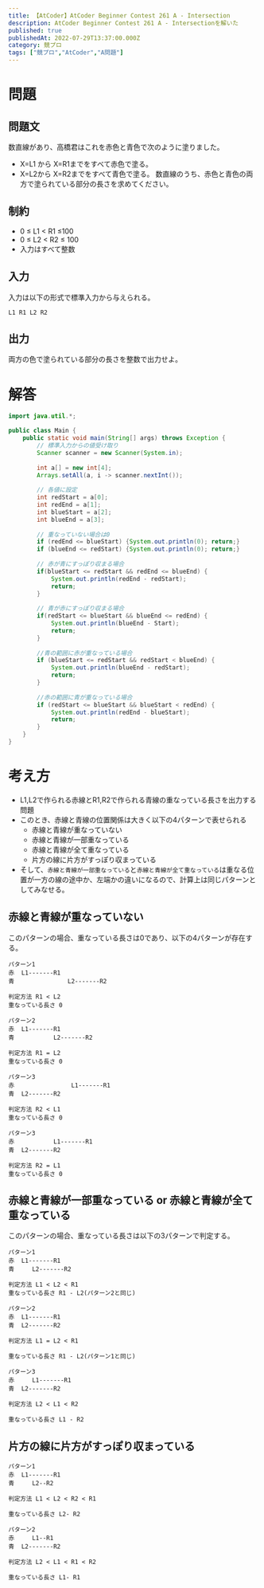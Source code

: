 ```yaml
---
title: 【AtCoder】AtCoder Beginner Contest 261 A - Intersection
description: AtCoder Beginner Contest 261 A - Intersectionを解いた
published: true
publishedAt: 2022-07-29T13:37:00.000Z
category: 競プロ
tags: ["競プロ","AtCoder","A問題"]
---
```


# 問題
## 問題文
数直線があり、高橋君はこれを赤色と青色で次のように塗りました。

- X=L1 から X=R1までをすべて赤色で塗る。
- X=L2から X=R2までをすべて青色で塗る。
数直線のうち、赤色と青色の両方で塗られている部分の長さを求めてください。

## 制約
- 0 ≤ L1 < R1 ≤100
- 0 ≤ L2 < R2 ≤ 100
- 入力はすべて整数

## 入力
入力は以下の形式で標準入力から与えられる。

```
L1 R1 L2 R2
```

## 出力
両方の色で塗られている部分の長さを整数で出力せよ。
# 解答

```java
import java.util.*;

public class Main {
    public static void main(String[] args) throws Exception {
        // 標準入力からの値受け取り
        Scanner scanner = new Scanner(System.in);
        
        int a[] = new int[4];
        Arrays.setAll(a, i -> scanner.nextInt());
        
        // 各値に設定
        int redStart = a[0];
        int redEnd = a[1];
        int blueStart = a[2];
        int blueEnd = a[3];
        
        // 重なっていない場合は0
        if (redEnd <= blueStart) {System.out.println(0); return;}
        if (blueEnd <= redStart) {System.out.println(0); return;}
        
        // 赤が青にすっぽり収まる場合
        if(blueStart <= redStart && redEnd <= blueEnd) {
            System.out.println(redEnd - redStart);
            return;
        }
        
        // 青が赤にすっぽり収まる場合
        if(redStart <= blueStart && blueEnd <= redEnd) {
            System.out.println(blueEnd - Start);
            return;
        }
        
        //青の範囲に赤が重なっている場合
        if (blueStart <= redStart && redStart < blueEnd) {
            System.out.println(blueEnd - redStart);
            return;
        }
        
        //赤の範囲に青が重なっている場合
        if (redStart <= blueStart && blueStart < redEnd) {
            System.out.println(redEnd - blueStart);
            return;
        }
    }
}
```

# 考え方
- L1,L2で作られる赤線とR1,R2で作られる青線の重なっている長さを出力する問題
- このとき、赤線と青線の位置関係は大きく以下の4パターンで表せられる
    - 赤線と青線が重なっていない
    - 赤線と青線が一部重なっている
    - 赤線と青線が全て重なっている
    - 片方の線に片方がすっぽり収まっている
- そして、`赤線と青線が一部重なっている`と`赤線と青線が全て重なっている`は重なる位置が一方の線の途中か、左端かの違いになるので、計算上は同じパターンとしてみなせる。

## 赤線と青線が重なっていない
このパターンの場合、重なっている長さは0であり、以下の4パターンが存在する。
```
パターン1
赤  L1-------R1
青               L2-------R2

判定方法 R1 < L2
重なっている長さ 0
```

```
パターン2
赤  L1-------R1
青           L2-------R2

判定方法 R1 = L2
重なっている長さ 0
```

```
パターン3
赤                L1-------R1
青  L2-------R2

判定方法 R2 < L1
重なっている長さ 0
```

```
パターン3
赤           L1-------R1
青  L2-------R2

判定方法 R2 = L1
重なっている長さ 0
```

## 赤線と青線が一部重なっている or 赤線と青線が全て重なっている
このパターンの場合、重なっている長さは以下の3パターンで判定する。
```
パターン1
赤  L1-------R1
青     L2-------R2

判定方法 L1 < L2 < R1
重なっている長さ R1 - L2(パターン2と同じ)
```

```
パターン2
赤  L1-------R1
青  L2-------R2

判定方法 L1 = L2 < R1

重なっている長さ R1 - L2(パターン1と同じ)
```

```
パターン3
赤     L1-------R1
青  L2-------R2

判定方法 L2 < L1 < R2

重なっている長さ L1 - R2
```
## 片方の線に片方がすっぽり収まっている
```
パターン1
赤  L1-------R1
青     L2--R2

判定方法 L1 < L2 < R2 < R1

重なっている長さ L2- R2
```

```
パターン2
赤     L1--R1
青  L2-------R2

判定方法 L2 < L1 < R1 < R2

重なっている長さ L1- R1
```


